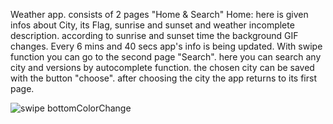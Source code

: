 Weather app. consists of 2 pages "Home & Search"  Home: here is given infos about City, its Flag, sunrise and sunset and weather incomplete description. according to sunrise and sunset time the background GIF changes. Every 6 mins and 40 secs app's info is being updated.   With swipe function you can go to the second page "Search". here you can search any city and versions by autocomplete function. the chosen city can be saved with the button "choose". after choosing the city the app returns to its first page.

![swipe bottomColorChange](https://user-images.githubusercontent.com/38010166/80748305-c56cf080-8b35-11ea-892f-fc628162f23d.gif)
